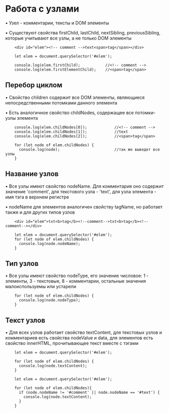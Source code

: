 # Работа с узлами

•	Узел - комментарии, тексты и DOM элементы

•	Существуют свойства firstChild, lastChild, nextSibling, previousSibling, которые учитывают все узлы, а не только DOM элементы

        <div id="elem"><!-- comment -->text<span>tag</span></div>

        let elem = document.querySelector('#elem');

        console.log(elem.firstChild); 			//<!-- comment -->
        console.log(elem.firstElementChild);	//<span>tag</span>


## Перебор циклом

•	Свойство children содержит все DOM элементы, являющиеся непосредственными потомками данного элемента

•	Есть аналогичное свойство childNodes, содержащее все потомки-узлы элемента

        console.log(elem.childNodes[0]);			//<!-- comment -->
        console.log(elem.childNodes[1]);			//text
        console.log(elem.childNodes[2]);			//<span>tag</span>

        for (let node of elem.childNodes) {
          console.log(node);						//так же выведет все узлы
        }


## Название узлов

•	Все узлы имеют свойство nodeName. Для комментария оно содержит значение 'comment', для текстового узла - 'text', для узла элемента - имя тэга в верхнем регистре

•	nodeName для элементов аналогичен свойству tagName, но работает также и для других типов узлов

        <div id="elem">txt<b>tag</b><!--comment-->txt<b>tag</b><!--comment--></div>

        let elem = document.querySelector('#elem');
        for (let node of elem.childNodes) {
          console.log(node.nodeName);
        }

## Тип узлов

•	Все узлы имеют свойство nodeType, его значение числовое: 1 - элементы, 3 - текстовые, 8 - комментарии, остальные значения малоиспользуемы или устарели

        for (let node of elem.childNodes) {
          console.log(node.nodeType);
        }

## Текст узлов

•	Для всех узлов работает свойство textContent, для текстовых узлов и комментариев есть свойства nodeValue и data, для элементов есть свойство innerHTML, прочитывающее текст вместе с тэгами

        let elem = document.querySelector('#elem');

        for (let node of elem.childNodes) {
          console.log(node.textContent);
        }

        let elem = document.querySelector('#elem');

        for (let node of elem.childNodes){
          if (node.nodeName != '#comment' || node.nodeName == '#text') {
            console.log(node.textContent);
          }
        }
